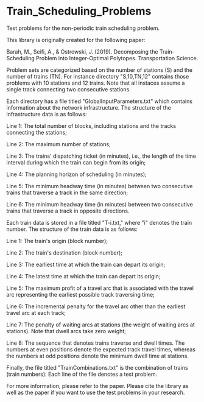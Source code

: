# Train_Scheduling_Problems
Test problems for the non-periodic train scheduling problem.

This library is originally created for the following paper:

Barah, M., Seifi, A., & Ostrowski, J. (2019). Decomposing the Train-Scheduling Problem into Integer-Optimal Polytopes. Transportation Science.

Problem sets are categorized based on the number of stations (S) and the number of trains (TN). For instance directory "S,10,TN,12" contains those problems with 10 stations and 12 trains. Note that all instaces assume a single track connecting two consecutive stations.

Each directory has a file titled "GlobalInputParameters.txt" which contains information about the network infrastructure. The structure of the infrastructure data is as follows:

Line 1: The total number of blocks, including stations and the tracks connecting the stations;

Line 2: The maximum number of stations;

Line 3: The trains' dispatching ticket (in minutes), i.e., the length of the time interval during which the train can begin from its origin;

Line 4: The planning horizon of scheduling (in minutes);

Line 5: The minimum headway time (in minutes) between two consecutive trains that traverse a track in the same direction;

Line 6: The minimum headway time (in minutes) between two consecutive trains that traverse a track in opposite directions.

Each train data is stored in a file titled "T-i.txt," where "i"  denotes the train number. The structure of the train data is as follows:

Line 1: The train's origin (block number);

Line 2: The train's destination (block number);

Line 3: The earliest time at which the train can depart its origin;

Line 4: The latest time at which the train can depart its origin;

Line 5: The maximum profit of a travel arc that is associated with the travel arc representing the earliest possible track traversing time;

Line 6: The incremental penalty for the travel arc other than the earliest travel arc at each track;

Line 7: The penalty of waiting arcs at stations (the weight of waiting arcs at stations). Note that dwell arcs take zero weight;

Line 8: The sequence that denotes trains traverse and dwell times. The numbers at even positions denote the expected track travel times, whereas the numbers at odd positions denote the minimum dwell time at stations. 


Finally, the file titled "TrainCombinations.txt" is the combination of trains (train numbers): Each line of the file denotes a test problem. 

For more information, please refer to the paper. Please cite the library as well as the paper if you want to use the test problems in your research.
